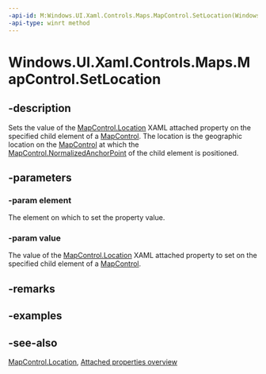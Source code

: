 ```yaml
---
-api-id: M:Windows.UI.Xaml.Controls.Maps.MapControl.SetLocation(Windows.UI.Xaml.DependencyObject,Windows.Devices.Geolocation.Geopoint)
-api-type: winrt method
---
```


<!-- Method syntax
public void SetLocation(Windows.UI.Xaml.DependencyObject element, Windows.Devices.Geolocation.Geopoint value)
-->

# Windows.UI.Xaml.Controls.Maps.MapControl.SetLocation

## -description
Sets the value of the [MapControl.Location](mapcontrol_location.md) XAML attached property on the specified child element of a [MapControl](mapcontrol.md). The location is the geographic location on the [MapControl](mapcontrol.md) at which the [MapControl.NormalizedAnchorPoint](mapcontrol_location.md) of the child element is positioned.

## -parameters
### -param element
The element on which to set the property value.

### -param value
The value of the [MapControl.Location](mapcontrol_location.md) XAML attached property to set on the specified child element of a [MapControl](mapcontrol.md).

## -remarks

## -examples

## -see-also

[MapControl.Location](mapcontrol_location.md), [Attached properties overview](/windows/uwp/xaml-platform/attached-properties-overview)
